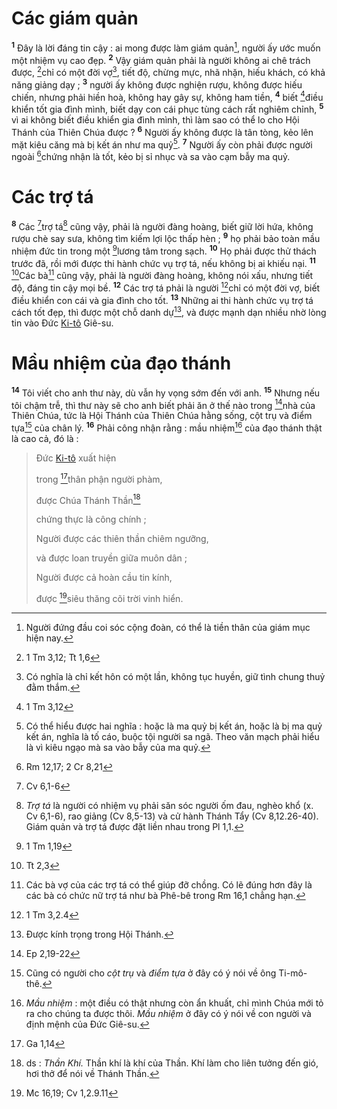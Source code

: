 # Các giám quản
<sup><b>1</b></sup> Đây là lời đáng tin cậy : ai mong được làm giám quản[^1-5d1a495c-6660-467c-95f4-f720b4e08e67], người ấy ước muốn một nhiệm vụ cao đẹp. <sup><b>2</b></sup> Vậy giám quản phải là người không ai chê trách được, [^1@-5d1a495c-6660-467c-95f4-f720b4e08e67]chỉ có một đời vợ[^2-5d1a495c-6660-467c-95f4-f720b4e08e67], tiết độ, chừng mực, nhã nhặn, hiếu khách, có khả năng giảng dạy ; <sup><b>3</b></sup> người ấy không được nghiện rượu, không được hiếu chiến, nhưng phải hiền hoà, không hay gây sự, không ham tiền, <sup><b>4</b></sup> biết [^2@-5d1a495c-6660-467c-95f4-f720b4e08e67]điều khiển tốt gia đình mình, biết dạy con cái phục tùng cách rất nghiêm chỉnh, <sup><b>5</b></sup> vì ai không biết điều khiển gia đình mình, thì làm sao có thể lo cho Hội Thánh của Thiên Chúa được ? <sup><b>6</b></sup> Người ấy không được là tân tòng, kẻo lên mặt kiêu căng mà bị kết án như ma quỷ[^3-5d1a495c-6660-467c-95f4-f720b4e08e67]. <sup><b>7</b></sup> Người ấy còn phải được người ngoài [^3@-5d1a495c-6660-467c-95f4-f720b4e08e67]chứng nhận là tốt, kẻo bị sỉ nhục và sa vào cạm bẫy ma quỷ.

# Các trợ tá
<sup><b>8</b></sup> Các [^4@-5d1a495c-6660-467c-95f4-f720b4e08e67]trợ tá[^4-5d1a495c-6660-467c-95f4-f720b4e08e67] cũng vậy, phải là người đàng hoàng, biết giữ lời hứa, không rượu chè say sưa, không tìm kiếm lợi lộc thấp hèn ; <sup><b>9</b></sup> họ phải bảo toàn mầu nhiệm đức tin trong một [^5@-5d1a495c-6660-467c-95f4-f720b4e08e67]lương tâm trong sạch. <sup><b>10</b></sup> Họ phải được thử thách trước đã, rồi mới được thi hành chức vụ trợ tá, nếu không bị ai khiếu nại. <sup><b>11</b></sup> [^6@-5d1a495c-6660-467c-95f4-f720b4e08e67]Các bà[^5-5d1a495c-6660-467c-95f4-f720b4e08e67] cũng vậy, phải là người đàng hoàng, không nói xấu, nhưng tiết độ, đáng tin cậy mọi bề. <sup><b>12</b></sup> Các trợ tá phải là người [^7@-5d1a495c-6660-467c-95f4-f720b4e08e67]chỉ có một đời vợ, biết điều khiển con cái và gia đình cho tốt. <sup><b>13</b></sup> Những ai thi hành chức vụ trợ tá cách tốt đẹp, thì được một chỗ danh dự[^6-5d1a495c-6660-467c-95f4-f720b4e08e67], và được mạnh dạn nhiều nhờ lòng tin vào Đức [Ki-tô]() Giê-su.

# Mầu nhiệm của đạo thánh
<sup><b>14</b></sup> Tôi viết cho anh thư này, dù vẫn hy vọng sớm đến với anh. <sup><b>15</b></sup> Nhưng nếu tôi chậm trễ, thì thư này sẽ cho anh biết phải ăn ở thế nào trong [^8@-5d1a495c-6660-467c-95f4-f720b4e08e67]nhà của Thiên Chúa, tức là Hội Thánh của Thiên Chúa hằng sống, cột trụ và điểm tựa[^7-5d1a495c-6660-467c-95f4-f720b4e08e67] của chân lý. <sup><b>16</b></sup> Phải công nhận rằng : mầu nhiệm[^8-5d1a495c-6660-467c-95f4-f720b4e08e67] của đạo thánh thật là cao cả, đó là :

> Đức [Ki-tô]() xuất hiện
>
> trong [^9@-5d1a495c-6660-467c-95f4-f720b4e08e67]thân phận người phàm,
>
> được Chúa Thánh Thần[^9-5d1a495c-6660-467c-95f4-f720b4e08e67]
>
> chứng thực là công chính ;
>
> Người được các thiên thần chiêm ngưỡng,
>
> và được loan truyền giữa muôn dân ;
>
> Người được cả hoàn cầu tin kính,
>
> được [^10@-5d1a495c-6660-467c-95f4-f720b4e08e67]siêu thăng cõi trời vinh hiển.

[^1-5d1a495c-6660-467c-95f4-f720b4e08e67]: Người đứng đầu coi sóc cộng đoàn, có thể là tiền thân của giám mục hiện nay.
[^2-5d1a495c-6660-467c-95f4-f720b4e08e67]: Có nghĩa là chỉ kết hôn có một lần, không tục huyền, giữ tình chung thuỷ đằm thắm.
[^3-5d1a495c-6660-467c-95f4-f720b4e08e67]: Có thể hiểu được hai nghĩa : hoặc là ma quỷ bị kết án, hoặc là bị ma quỷ kết án, nghĩa là tố cáo, buộc tội người sa ngã. Theo văn mạch phải hiểu là vì kiêu ngạo mà sa vào bẫy của ma quỷ.
[^4-5d1a495c-6660-467c-95f4-f720b4e08e67]: *Trợ tá* là người có nhiệm vụ phải săn sóc người ốm đau, nghèo khổ (x. Cv 6,1-6), rao giảng (Cv 8,5-13) và cử hành Thánh Tẩy (Cv 8,12.26-40). Giám quản và trợ tá được đặt liền nhau trong Pl 1,1.
[^5-5d1a495c-6660-467c-95f4-f720b4e08e67]: Các bà vợ của các trợ tá có thể giúp đỡ chồng. Có lẽ đúng hơn đây là các bà có chức nữ trợ tá như bà Phê-bê trong Rm 16,1 chẳng hạn.
[^6-5d1a495c-6660-467c-95f4-f720b4e08e67]: Được kính trọng trong Hội Thánh.
[^7-5d1a495c-6660-467c-95f4-f720b4e08e67]: Cũng có người cho *cột trụ* và *điểm tựa* ở đây có ý nói về ông Ti-mô-thê.
[^8-5d1a495c-6660-467c-95f4-f720b4e08e67]: *Mầu nhiệm* : một điều có thật nhưng còn ẩn khuất, chỉ mình Chúa mới tỏ ra cho chúng ta được thôi. *Mầu nhiệm* ở đây có ý nói về con người và định mệnh của Đức Giê-su.
[^9-5d1a495c-6660-467c-95f4-f720b4e08e67]: ds : *Thần Khí.* Thần khí là khí của Thần. Khí làm cho liên tưởng đến gió, hơi thở để nói về Thánh Thần.
[^1@-5d1a495c-6660-467c-95f4-f720b4e08e67]: 1 Tm 3,12; Tt 1,6
[^2@-5d1a495c-6660-467c-95f4-f720b4e08e67]: 1 Tm 3,12
[^3@-5d1a495c-6660-467c-95f4-f720b4e08e67]: Rm 12,17; 2 Cr 8,21
[^4@-5d1a495c-6660-467c-95f4-f720b4e08e67]: Cv 6,1-6
[^5@-5d1a495c-6660-467c-95f4-f720b4e08e67]: 1 Tm 1,19
[^6@-5d1a495c-6660-467c-95f4-f720b4e08e67]: Tt 2,3
[^7@-5d1a495c-6660-467c-95f4-f720b4e08e67]: 1 Tm 3,2.4
[^8@-5d1a495c-6660-467c-95f4-f720b4e08e67]: Ep 2,19-22
[^9@-5d1a495c-6660-467c-95f4-f720b4e08e67]: Ga 1,14
[^10@-5d1a495c-6660-467c-95f4-f720b4e08e67]: Mc 16,19; Cv 1,2.9.11